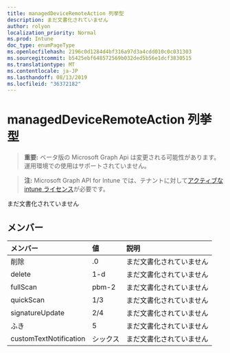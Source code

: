 ```yaml
---
title: managedDeviceRemoteAction 列挙型
description: まだ文書化されていません
author: rolyon
localization_priority: Normal
ms.prod: Intune
doc_type: enumPageType
ms.openlocfilehash: 2196c0d1284d4bf316a97d3a4cdd010c0c031303
ms.sourcegitcommit: b5425ebf648572569b032ded5b56e1dcf3830515
ms.translationtype: MT
ms.contentlocale: ja-JP
ms.lasthandoff: 08/13/2019
ms.locfileid: "36372182"
---
```

# <a name="manageddeviceremoteaction-enum-type"></a>managedDeviceRemoteAction 列挙型

> **重要:** ベータ版の Microsoft Graph Api は変更される可能性があります。運用環境での使用はサポートされていません。

> **注:** Microsoft Graph API for Intune では、テナントに対して[アクティブな intune ライセンス](https://go.microsoft.com/fwlink/?linkid=839381)が必要です。

まだ文書化されていません

## <a name="members"></a>メンバー
|メンバー|値|説明|
|:---|:---|:---|
|削除|.0|まだ文書化されていません|
|delete|1-d|まだ文書化されていません|
|fullScan|pbm-2|まだ文書化されていません|
|quickScan|1/3|まだ文書化されていません|
|signatureUpdate|2/4|まだ文書化されていません|
|ふき|5|まだ文書化されていません|
|customTextNotification|シックス|まだ文書化されていません|




